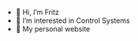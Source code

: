 - 👋 Hi, I’m Fritz
- 👀 I’m interested in Control Systems
- 🚪 My personal website
<!---
fritte2001/fritte2001 is a ✨ special ✨ repository because its `README.md` (this file) appears on your GitHub profile.
You can click the Preview link to take a look at your changes.
--->
